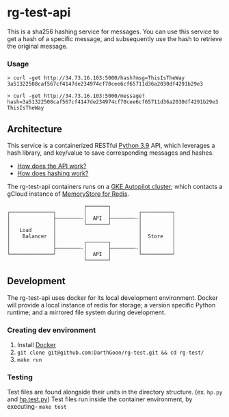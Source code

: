 # rg-test-api
This is a sha256 hashing service for messages.  You can use this service to get a hash of a specific message, and subsequently use the hash to retrieve the original message.

### Usage
```
> curl -get http://34.73.16.103:5000/hash?msg=ThisIsTheWay
3a51322508caf567cf4147de234974cf70cee6cf65711d36a2030df4291b29e3

> curl -get http://34.73.16.103:5000/message?hash=3a51322508caf567cf4147de234974cf70cee6cf65711d36a2030df4291b29e3
ThisIsTheWay
```
## Architecture
This service is a containerized RESTful [Python 3.9](https://docs.python.org/3.9/) API, which leverages a hash library, and key/value to save corresponding messages and hashes.
 - [How does the API work?](https://github.com/DarthGoon/rg-test/blob/master/app/server.py)
 - [How does hashing work?](https://github.com/DarthGoon/rg-test/blob/master/app/hp.py)

The rg-test-api containers runs on a [GKE Autopilot cluster](https://cloud.google.com/kubernetes-engine/docs/concepts/autopilot-overview); which contacts a gCloud instance of [MemoryStore for Redis](https://cloud.google.com/memorystore/docs/redis/redis-overview).
```
                         ┌───────┐
┌──────────────┐         │       │         ┌──────────┐
│              ├────────-│  API  ├────────-│          │
│              │         └───────┘         │          │
│   Load       │                           │          │
│    Balancer  │                           │  Store   │
│              │         ┌───────┐         │          │
│              ├────────-│       ├────────-│          │
└──────────────┘         │  API  │         └──────────┘
                         └───────┘
```
## Development
The rg-test-api uses docker for its local development environment.  Docker will provide a local instance of redis for storage; a version specific Python runtime; and a mirrored file system during development.
### Creating dev environment
1. Install [Docker](https://docs.docker.com/get-docker/)
2. `git clone git@github.com:DarthGoon/rg-test.git && cd rg-test/`
3. `make run`
### Testing
Test files are found alongside their units in the directory structure.
(ex. `hp.py` and [hp.test.py](https://github.com/DarthGoon/rg-test/blob/master/app/hp.test.pk))
Test files run inside the container environment, by executing-
`make test`
